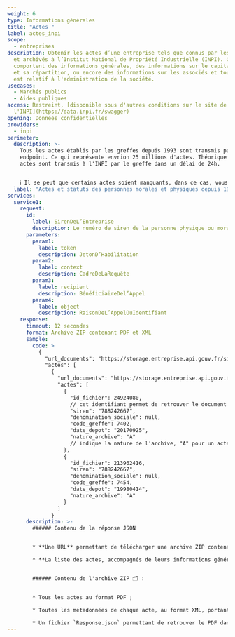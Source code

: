 ```yaml
---
weight: 6
type: Informations générales
title: "Actes "
label: actes_inpi
scope:
  - entreprises
description: Obtenir les actes d’une entreprise tels que connus par les greffes
  et archivés à l’Institut National de Propriété Industrielle (INPI). Ces actes
  comportent des informations générales, des informations sur le capital social
  et sa répartition, ou encore des informations sur les associés et tout ce qui
  est relatif à l'administration de la société.
usecases:
  - Marchés publics
  - Aides publiques
access: Restreint, [disponible sous d'autres conditions sur le site de
  l'INPI](https://data.inpi.fr/swagger)
opening: Données confidentielles
providers:
  - inpi
perimeter:
  description: >-
    Tous les actes établis par les greffes depuis 1993 sont transmis par cet
    endpoint. Ce qui représente envrion 25 millions d'actes. Théoriquement, les
    actes sont transmis à l'INPI par le greffe dans un délai de 24h.


    ℹ️ Il se peut que certains actes soient manquants, dans ce cas, vous pouvez nous [envoyer un mail]([support@entreprise.api.gouv.fr](mailto:support@entreprise.api.gouv.fr)) avec le numéro de SIRET concerné. L'INPI peut tenter de numériser le document manquant.
  label: "Actes et statuts des personnes morales et physiques depuis 1993 "
services:
  service1:
    request:
      id:
        label: SirenDeL’Entreprise
        description: Le numéro de siren de la personne physique ou morale recherchée
      parameters:
        param1:
          label: token
          description: JetonD’Habilitation
        param2:
          label: context
          description: CadreDeLaRequête
        param3:
          label: recipient
          description: BénéficiaireDel’Appel
        param4:
          label: object
          description: RaisonDeL’AppelOuIdentifiant
    response:
      timeout: 12 secondes
      format: Archive ZIP contenant PDF et XML
      sample:
        code: >
          {
            "url_documents": "https://storage.entreprise.api.gouv.fr/siade_dev/1565606929-1a01ac932854e5632c7534ff4c18e18ec2845ec0-all_documents.zip",
            "actes": [
              {
                "url_documents": "https://storage.entreprise.api.gouv.fr/siade_dev/1565606929-1a01ac932854e5632c7534ff4c18e18ec2845ec0-all_documents.zip",
                "actes": [
                  {
                    "id_fichier": 24924080, 
                    // cet identifiant permet de retrouver le document dans l'archive ZIP, à l'aide du fichier "Response.json" permettant de faire lien entre cet ID et le nom du PDF.
                    "siren": "788242667",
                    "denomination_sociale": null,
                    "code_greffe": 7402,
                    "date_depot": "20170925",
                    "nature_archive": "A" 
                    // indique la nature de l'archive, "A" pour un acte, "R" pour une ordonnance et "P" pour une personne physique.
                  },
                  {
                    "id_fichier": 213962416,
                    "siren": "788242667",
                    "denomination_sociale": null,
                    "code_greffe": 7454,
                    "date_depot": "19980414",
                    "nature_archive": "A"
                  }
                ]
              }
      description: >-
        ###### Contenu de la réponse JSON


        * **Une URL** permettant de télécharger une archive ZIP contenant l'ensemble des actes de l'entité appelée ;

        * **La liste des actes, accompagnés de leurs informations génériques** (identifiant du fichier dans l'archive téléchargée, le code greffe, les dates de dépôt et la nature de l'archive.)


        ###### Contenu de l'archive ZIP 🗂 :


        * Tous les actes au format PDF ;

        * Toutes les métadonnées de chaque acte, au format XML, portant le même nom que le PDF associé ;

        * Un fichier `Response.json` permettant de retrouver le PDF dans l'archive à partir de l' `id_fichier` de l'acte indiqué dans la liste JSON des bilans.
---
```

